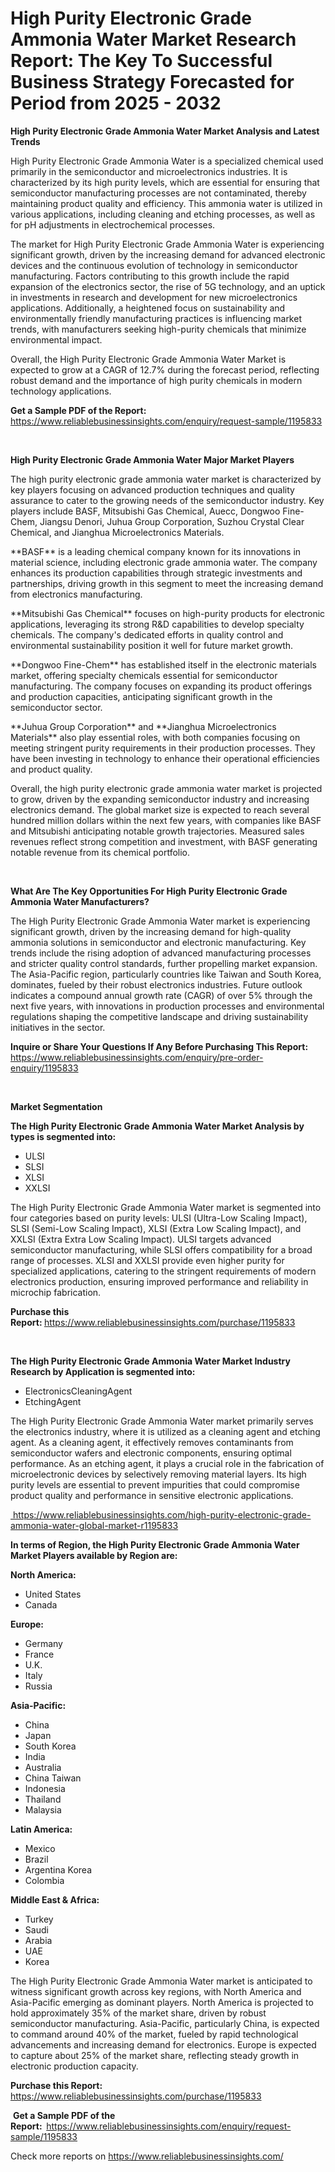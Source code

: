 <p><h1>High Purity Electronic Grade Ammonia Water Market Research Report: The Key To Successful Business Strategy Forecasted for Period from 2025 - 2032</h1></p><p><strong>High Purity Electronic Grade Ammonia Water Market Analysis and Latest Trends</strong></p>
<p><p>High Purity Electronic Grade Ammonia Water is a specialized chemical used primarily in the semiconductor and microelectronics industries. It is characterized by its high purity levels, which are essential for ensuring that semiconductor manufacturing processes are not contaminated, thereby maintaining product quality and efficiency. This ammonia water is utilized in various applications, including cleaning and etching processes, as well as for pH adjustments in electrochemical processes.</p><p>The market for High Purity Electronic Grade Ammonia Water is experiencing significant growth, driven by the increasing demand for advanced electronic devices and the continuous evolution of technology in semiconductor manufacturing. Factors contributing to this growth include the rapid expansion of the electronics sector, the rise of 5G technology, and an uptick in investments in research and development for new microelectronics applications. Additionally, a heightened focus on sustainability and environmentally friendly manufacturing practices is influencing market trends, with manufacturers seeking high-purity chemicals that minimize environmental impact. </p><p>Overall, the High Purity Electronic Grade Ammonia Water Market is expected to grow at a CAGR of 12.7% during the forecast period, reflecting robust demand and the importance of high purity chemicals in modern technology applications.</p></p>
<p><strong>Get a Sample PDF of the Report:&nbsp;</strong> <a href="https://www.reliablebusinessinsights.com/enquiry/request-sample/1195833?utm_campaign=2247&utm_medium=2&utm_source=Github&utm_content=ia&utm_term=22032025&utm_id=high-purity-electronic-grade-ammonia-water">https://www.reliablebusinessinsights.com/enquiry/request-sample/1195833</a></p>
<p>&nbsp;</p>
<p><strong>High Purity Electronic Grade Ammonia Water Major Market Players</strong></p>
<p><p>The high purity electronic grade ammonia water market is characterized by key players focusing on advanced production techniques and quality assurance to cater to the growing needs of the semiconductor industry. Key players include BASF, Mitsubishi Gas Chemical, Auecc, Dongwoo Fine-Chem, Jiangsu Denori, Juhua Group Corporation, Suzhou Crystal Clear Chemical, and Jianghua Microelectronics Materials.</p><p>**BASF** is a leading chemical company known for its innovations in material science, including electronic grade ammonia water. The company enhances its production capabilities through strategic investments and partnerships, driving growth in this segment to meet the increasing demand from electronics manufacturing.</p><p>**Mitsubishi Gas Chemical** focuses on high-purity products for electronic applications, leveraging its strong R&D capabilities to develop specialty chemicals. The company's dedicated efforts in quality control and environmental sustainability position it well for future market growth.</p><p>**Dongwoo Fine-Chem** has established itself in the electronic materials market, offering specialty chemicals essential for semiconductor manufacturing. The company focuses on expanding its product offerings and production capacities, anticipating significant growth in the semiconductor sector.</p><p>**Juhua Group Corporation** and **Jianghua Microelectronics Materials** also play essential roles, with both companies focusing on meeting stringent purity requirements in their production processes. They have been investing in technology to enhance their operational efficiencies and product quality.</p><p>Overall, the high purity electronic grade ammonia water market is projected to grow, driven by the expanding semiconductor industry and increasing electronics demand. The global market size is expected to reach several hundred million dollars within the next few years, with companies like BASF and Mitsubishi anticipating notable growth trajectories. Measured sales revenues reflect strong competition and investment, with BASF generating notable revenue from its chemical portfolio.</p></p>
<p>&nbsp;</p>
<p><strong>What Are The Key Opportunities For High Purity Electronic Grade Ammonia Water Manufacturers?</strong></p>
<p><p>The High Purity Electronic Grade Ammonia Water market is experiencing significant growth, driven by the increasing demand for high-quality ammonia solutions in semiconductor and electronic manufacturing. Key trends include the rising adoption of advanced manufacturing processes and stricter quality control standards, further propelling market expansion. The Asia-Pacific region, particularly countries like Taiwan and South Korea, dominates, fueled by their robust electronics industries. Future outlook indicates a compound annual growth rate (CAGR) of over 5% through the next five years, with innovations in production processes and environmental regulations shaping the competitive landscape and driving sustainability initiatives in the sector.</p></p>
<p><strong>Inquire or Share Your Questions If Any Before Purchasing This Report:</strong> <a href="https://www.reliablebusinessinsights.com/enquiry/pre-order-enquiry/1195833?utm_campaign=2247&utm_medium=2&utm_source=Github&utm_content=ia&utm_term=22032025&utm_id=high-purity-electronic-grade-ammonia-water">https://www.reliablebusinessinsights.com/enquiry/pre-order-enquiry/1195833</a></p>
<p>&nbsp;</p>
<p><strong>Market Segmentation</strong></p>
<p><strong>The High Purity Electronic Grade Ammonia Water Market Analysis by types is segmented into:</strong></p>
<p><ul><li>ULSI</li><li>SLSI</li><li>XLSI</li><li>XXLSI</li></ul></p>
<p><p>The High Purity Electronic Grade Ammonia Water market is segmented into four categories based on purity levels: ULSI (Ultra-Low Scaling Impact), SLSI (Semi-Low Scaling Impact), XLSI (Extra Low Scaling Impact), and XXLSI (Extra Extra Low Scaling Impact). ULSI targets advanced semiconductor manufacturing, while SLSI offers compatibility for a broad range of processes. XLSI and XXLSI provide even higher purity for specialized applications, catering to the stringent requirements of modern electronics production, ensuring improved performance and reliability in microchip fabrication.</p></p>
<p><strong>Purchase this Report:&nbsp;</strong><a href="https://www.reliablebusinessinsights.com/purchase/1195833?utm_campaign=2247&utm_medium=2&utm_source=Github&utm_content=ia&utm_term=22032025&utm_id=high-purity-electronic-grade-ammonia-water">https://www.reliablebusinessinsights.com/purchase/1195833</a></p>
<p>&nbsp;</p>
<p><strong>The High Purity Electronic Grade Ammonia Water Market Industry Research by Application is segmented into:</strong></p>
<p><ul><li>ElectronicsCleaningAgent</li><li>EtchingAgent</li></ul></p>
<p><p>The High Purity Electronic Grade Ammonia Water market primarily serves the electronics industry, where it is utilized as a cleaning agent and etching agent. As a cleaning agent, it effectively removes contaminants from semiconductor wafers and electronic components, ensuring optimal performance. As an etching agent, it plays a crucial role in the fabrication of microelectronic devices by selectively removing material layers. Its high purity levels are essential to prevent impurities that could compromise product quality and performance in sensitive electronic applications.</p></p>
<p><a href="https://www.reliablebusinessinsights.com/high-purity-electronic-grade-ammonia-water-global-market-r1195833?utm_campaign=2247&utm_medium=2&utm_source=Github&utm_content=ia&utm_term=22032025&utm_id=high-purity-electronic-grade-ammonia-water">&nbsp;https://www.reliablebusinessinsights.com/high-purity-electronic-grade-ammonia-water-global-market-r1195833</a></p>
<p><strong>In terms of Region, the High Purity Electronic Grade Ammonia Water Market Players available by Region are:</strong></p>
<p>
    <p> <strong> North America: </strong>
        <ul>
            <li>United States</li>
            <li>Canada</li>
        </ul>
        </p> 
    <p> <strong> Europe: </strong>
        <ul>
            <li>Germany</li>
            <li>France</li>
            <li>U.K.</li>
            <li>Italy</li>
            <li>Russia</li>
        </ul>
        </p> 
    <p> <strong> Asia-Pacific: </strong>
        <ul>
            <li>China</li>
            <li>Japan</li>
            <li>South Korea</li>
            <li>India</li>
            <li>Australia</li>
            <li>China Taiwan</li>
            <li>Indonesia</li>
            <li>Thailand</li>
            <li>Malaysia</li>
        </ul>
        </p> 
    <p> <strong> Latin America: </strong>
        <ul>
            <li>Mexico</li>
            <li>Brazil</li>
            <li>Argentina Korea</li>
            <li>Colombia</li>
        </ul>
        </p> 
    <p> <strong> Middle East & Africa: </strong>
        <ul>
            <li>Turkey</li>
            <li>Saudi</li>
            <li>Arabia</li>
            <li>UAE</li>
            <li>Korea</li>
        </ul>
    </p>
    </p>
<p><p>The High Purity Electronic Grade Ammonia Water market is anticipated to witness significant growth across key regions, with North America and Asia-Pacific emerging as dominant players. North America is projected to hold approximately 35% of the market share, driven by robust semiconductor manufacturing. Asia-Pacific, particularly China, is expected to command around 40% of the market, fueled by rapid technological advancements and increasing demand for electronics. Europe is expected to capture about 25% of the market share, reflecting steady growth in electronic production capacity.</p></p>
<p><strong>Purchase this Report: </strong><a href="https://www.reliablebusinessinsights.com/purchase/1195833?utm_campaign=2247&utm_medium=2&utm_source=Github&utm_content=ia&utm_term=22032025&utm_id=high-purity-electronic-grade-ammonia-water">https://www.reliablebusinessinsights.com/purchase/1195833</a></p>
<p>&nbsp;<strong>Get a Sample PDF of the Report:&nbsp;&nbsp;</strong><a href="https://www.reliablebusinessinsights.com/enquiry/request-sample/1195833?utm_campaign=2247&utm_medium=2&utm_source=Github&utm_content=ia&utm_term=22032025&utm_id=high-purity-electronic-grade-ammonia-water">https://www.reliablebusinessinsights.com/enquiry/request-sample/1195833</a></p>
<p><strong></strong></p>
<p>Check more reports on <a href="https://www.reliablebusinessinsights.com/?utm_campaign=2247&utm_medium=2&utm_source=Github&utm_content=ia&utm_term=22032025&utm_id=high-purity-electronic-grade-ammonia-water">https://www.reliablebusinessinsights.com/</a></p>